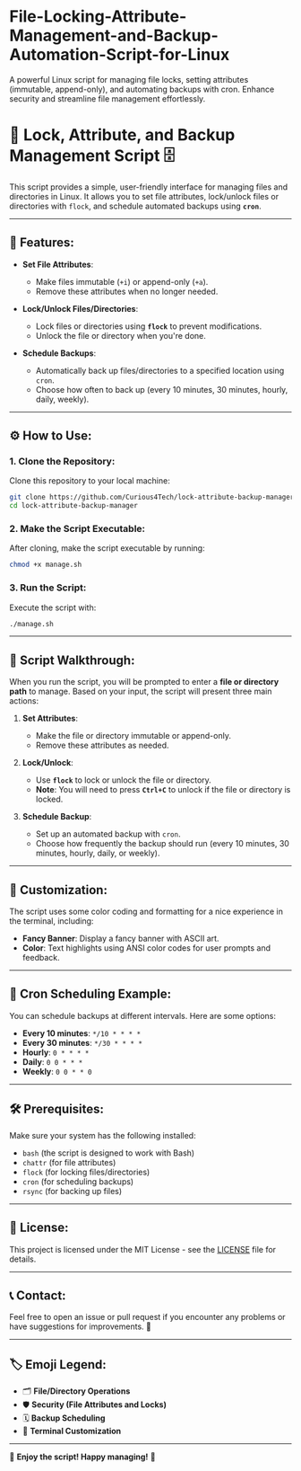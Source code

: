 # File-Locking-Attribute-Management-and-Backup-Automation-Script-for-Linux
A powerful Linux script for managing file locks, setting attributes (immutable, append-only), and automating backups with cron. Enhance security and streamline file management effortlessly.


# 📂 **Lock, Attribute, and Backup Management Script** 🗄️

This script provides a simple, user-friendly interface for managing files and directories in Linux. It allows you to set file attributes, lock/unlock files or directories with `flock`, and schedule automated backups using **`cron`**.

---

## 🚀 **Features**:

- **Set File Attributes**:
  - Make files immutable (`+i`) or append-only (`+a`).
  - Remove these attributes when no longer needed.

- **Lock/Unlock Files/Directories**:
  - Lock files or directories using **`flock`** to prevent modifications.
  - Unlock the file or directory when you're done.

- **Schedule Backups**:
  - Automatically back up files/directories to a specified location using `cron`.
  - Choose how often to back up (every 10 minutes, 30 minutes, hourly, daily, weekly).

---

## ⚙️ **How to Use**:

### 1. **Clone the Repository**:
   Clone this repository to your local machine:
   ```bash
   git clone https://github.com/Curious4Tech/lock-attribute-backup-manager.git
   cd lock-attribute-backup-manager
   ```

### 2. **Make the Script Executable**:
   After cloning, make the script executable by running:
   ```bash
   chmod +x manage.sh
   ```

### 3. **Run the Script**:
   Execute the script with:
   ```bash
   ./manage.sh
   ```

---

## 📝 **Script Walkthrough**:

When you run the script, you will be prompted to enter a **file or directory path** to manage. Based on your input, the script will present three main actions:

1. **Set Attributes**:
   - Make the file or directory immutable or append-only.
   - Remove these attributes as needed.

2. **Lock/Unlock**:
   - Use **`flock`** to lock or unlock the file or directory.
   - **Note**: You will need to press **`Ctrl+C`** to unlock if the file or directory is locked.

3. **Schedule Backup**:
   - Set up an automated backup with `cron`.
   - Choose how frequently the backup should run (every 10 minutes, 30 minutes, hourly, daily, or weekly).

---

## 🎨 **Customization**:
The script uses some color coding and formatting for a nice experience in the terminal, including:

- **Fancy Banner**: Display a fancy banner with ASCII art.
- **Color**: Text highlights using ANSI color codes for user prompts and feedback.

---

## 📅 **Cron Scheduling Example**:

You can schedule backups at different intervals. Here are some options:

- **Every 10 minutes**: `*/10 * * * *`
- **Every 30 minutes**: `*/30 * * * *`
- **Hourly**: `0 * * * *`
- **Daily**: `0 0 * * *`
- **Weekly**: `0 0 * * 0`

---

## 🛠️ **Prerequisites**:
Make sure your system has the following installed:

- `bash` (the script is designed to work with Bash)
- `chattr` (for file attributes)
- `flock` (for locking files/directories)
- `cron` (for scheduling backups)
- `rsync` (for backing up files)

---

## 📜 **License**:
This project is licensed under the MIT License - see the [LICENSE](LICENSE) file for details.

---

## 📞 **Contact**:
Feel free to open an issue or pull request if you encounter any problems or have suggestions for improvements. 🙂

---

## 🏷️ **Emoji Legend**:
- 🗂️ **File/Directory Operations**
- 🛡️ **Security (File Attributes and Locks)**
- 🗓️ **Backup Scheduling**
- 🎨 **Terminal Customization**


---

🎉 **Enjoy the script! Happy managing!** 🎉
